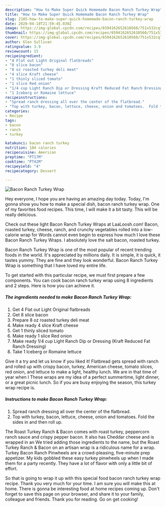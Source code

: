 ```yaml
---
description: "How to Make Super Quick Homemade Bacon Ranch Turkey Wrap"
title: "How to Make Super Quick Homemade Bacon Ranch Turkey Wrap"
slug: 2105-how-to-make-super-quick-homemade-bacon-ranch-turkey-wrap
date: 2020-04-10T21:59:45.030Z
image: https://img-global.cpcdn.com/recipes/6594162652610560/751x532cq70/bacon-ranch-turkey-wrap-recipe-main-photo.jpg
thumbnail: https://img-global.cpcdn.com/recipes/6594162652610560/751x532cq70/bacon-ranch-turkey-wrap-recipe-main-photo.jpg
cover: https://img-global.cpcdn.com/recipes/6594162652610560/751x532cq70/bacon-ranch-turkey-wrap-recipe-main-photo.jpg
author: Glen Sullivan
ratingvalue: 3.9
reviewcount: 15
recipeingredient:
- "4 Flat out Light Original flatbreads"
- "8 slice bacon"
- "8 oz roasted turkey deli meat"
- "4 slice Kraft cheese"
- "1 thinly sliced tomato"
- "1 slice Red onion"
- "1/4 cup Light Ranch Dip or Dressing Kraft Reduced Fat Ranch Dressing"
- "1 Iceberg or Romaine lettuce"
recipeinstructions:
- "Spread ranch dressing all over the center of the flatbread."
- "Top with turkey, bacon, lettuce, cheese, onion and tomatoes.  Fold the sides in and then roll up."
categories:
- Recipe
tags:
- bacon
- ranch
- turkey

katakunci: bacon ranch turkey 
nutrition: 184 calories
recipecuisine: American
preptime: "PT17M"
cooktime: "PT42M"
recipeyield: "4"
recipecategory: Dessert

---
```



![Bacon Ranch Turkey Wrap](https://img-global.cpcdn.com/recipes/6594162652610560/751x532cq70/bacon-ranch-turkey-wrap-recipe-main-photo.jpg)

Hey everyone, I hope you are having an amazing day today. Today, I'm gonna show you how to make a special dish, bacon ranch turkey wrap. One of my favorites food recipes. This time, I will make it a bit tasty. This will be really delicious.

Check out these light Bacon Ranch Turkey Wraps at LaaLoosh.com! Bacon, roasted turkey, cheese, ranch, and crunchy vegetables rolled into a low-calorie wrap for Words cannot even begin to express how much I love these Bacon Ranch Turkey Wraps. I absolutely love the salt bacon, roasted turkey.

Bacon Ranch Turkey Wrap is one of the most popular of recent trending foods in the world. It's appreciated by millions daily. It is simple, it is quick, it tastes yummy. They are fine and they look wonderful. Bacon Ranch Turkey Wrap is something that I have loved my entire life.


To get started with this particular recipe, we must first prepare a few components. You can cook bacon ranch turkey wrap using 8 ingredients and 2 steps. Here is how you can achieve it.

<!--inarticleads1-->

##### The ingredients needed to make Bacon Ranch Turkey Wrap:

1. Get 4 Flat out Light Original flatbreads
1. Get 8 slice bacon
1. Prepare 8 oz roasted turkey deli meat
1. Make ready 4 slice Kraft cheese
1. Get 1 thinly sliced tomato
1. Make ready 1 slice Red onion
1. Make ready 1/4 cup Light Ranch Dip or Dressing (Kraft Reduced Fat Ranch Dressing)
1. Take 1 Iceberg or Romaine lettuce


Give it a try and let us know if you liked it! Flatbread gets spread with ranch and rolled up with crispy bacon, turkey, American cheese, tomato slices, red onion, and lettuce to make a light, healthy lunch. We are in that time of year when I These wraps are my idea of a perfect summertime, light dinner, or a great picnic lunch. So if you are busy enjoying the season, this turkey wrap recipe is. 

<!--inarticleads2-->

##### Instructions to make Bacon Ranch Turkey Wrap:

1. Spread ranch dressing all over the center of the flatbread.
1. Top with turkey, bacon, lettuce, cheese, onion and tomatoes.  Fold the sides in and then roll up.


The Roast Turkey Ranch &amp; Bacon comes with roast turkey, peppercorn ranch sauce and crispy pepper bacon. It also has Cheddar cheese and is wrapped in an We tried adding those ingredients to the name, but the Roast Turkey Ranch &amp; Bacon on an artisan wrap is a ridiculous name for a wrap. Turkey Bacon Ranch Pinwheels are a crowd-pleasing, five-minute prep appetizer. My kids gobbled these easy turkey pinwheels up when I made them for a party recently. They have a lot of flavor with only a little bit of effort. 

So that is going to wrap it up with this special food bacon ranch turkey wrap recipe. Thank you very much for your time. I am sure you will make this at home. There is gonna be interesting food at home recipes coming up. Don't forget to save this page on your browser, and share it to your family, colleague and friends. Thank you for reading. Go on get cooking!
